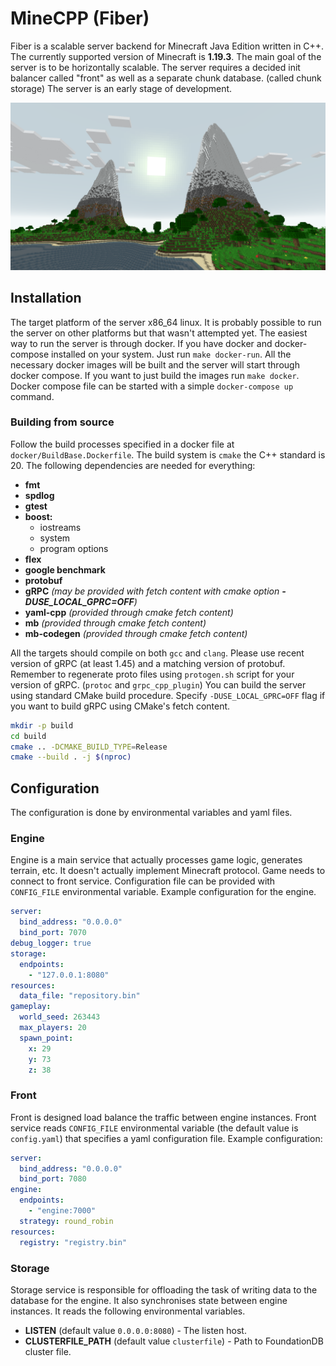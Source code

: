 # MineCPP (Fiber)

Fiber is a scalable server backend for Minecraft Java Edition written in C++.
The currently supported version of Minecraft is **1.19.3**.
The main goal of the server is to be horizontally scalable. The server requires
a decided init balancer called "front" as well as a separate chunk database. (called chunk storage)
The server is an early stage of development.

![Gameplay](gameplay.png)
 
## Installation

The target platform of the server x86_64 linux. It is probably possible to run the server on other platforms
but that wasn't attempted yet.
The easiest way to run the server is through docker. If you have docker and docker-compose installed on your system.
Just run `make docker-run`. All the necessary docker images will be built and the server will start through docker compose.
If you want to just build the images run `make docker`. Docker compose file can be started with a simple `docker-compose up` command.

### Building from source

Follow the build processes specified in a docker file at `docker/BuildBase.Dockerfile`.
The build system is `cmake` the C++ standard is 20. The following dependencies are needed for everything:

+ **fmt**
+ **spdlog**
+ **gtest**
+ **boost:**
    - iostreams
    - system
    - program options
+ **flex**
+ **google benchmark**
+ **protobuf**
+ **gRPC** _(may be provided with fetch content with cmake option **-DUSE_LOCAL_GPRC=OFF**)_
+ **yaml-cpp** _(provided through cmake fetch content)_
+ **mb** _(provided through cmake fetch content)_
+ **mb-codegen** _(provided through cmake fetch content)_

All the targets should compile on both `gcc` and `clang`. Please use recent version of gRPC (at least 1.45) and a matching
version of protobuf. Remember to regenerate proto files using `protogen.sh` script for your version of gRPC. (`protoc` and `grpc_cpp_plugin`)
You can build the server using standard CMake build procedure. Specify `-DUSE_LOCAL_GPRC=OFF` flag if you want to build gRPC
using CMake's fetch content.

```bash
mkdir -p build
cd build
cmake .. -DCMAKE_BUILD_TYPE=Release
cmake --build . -j $(nproc)
```

## Configuration

The configuration is done by environmental variables and yaml files.

### Engine

Engine is a main service that actually processes game logic, generates terrain, etc.
It doesn't actually implement Minecraft protocol. Game needs to connect to front service.
Configuration file can be provided with `CONFIG_FILE` environmental variable.
Example configuration for the engine.

```yaml
server:
  bind_address: "0.0.0.0"
  bind_port: 7070
debug_logger: true
storage:
  endpoints:
    - "127.0.0.1:8080"
resources:
  data_file: "repository.bin"
gameplay:
  world_seed: 263443
  max_players: 20
  spawn_point:
    x: 29
    y: 73
    z: 38
```

### Front

Front is designed load balance the traffic between engine instances.
Front service reads `CONFIG_FILE` environmental variable (the default value is `config.yaml`)
that specifies a yaml configuration file. Example configuration:

```yaml
server:
  bind_address: "0.0.0.0"
  bind_port: 7080
engine:
  endpoints:
    - "engine:7000"
  strategy: round_robin
resources:
  registry: "registry.bin"
```

### Storage

Storage service is responsible for offloading the task of writing data to the database for the engine.
It also synchronises state between engine instances. It reads the following environmental variables.

+ **LISTEN** (default value `0.0.0.0:8080`) - The listen host.
+ **CLUSTERFILE_PATH** (default value `clusterfile`) - Path to FoundationDB cluster file.